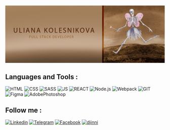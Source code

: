 ![Header](https://github.com/Anakole/Anakole/blob/main/assets/giphy2.gif)

## Languages and Tools :

![HTML](https://img.shields.io/badge/HTML5-200d04?style=for-the-badge&logo=html5)
![CSS](https://img.shields.io/badge/CSS3-200d04?style=for-the-badge&logo=CSS3)
![SASS](https://img.shields.io/badge/SASS-200d04?style=for-the-badge&logo=SASS)
![JS](https://img.shields.io/badge/JavaScript-200d04?style=for-the-badge&logo=JavaScript)
![REACT](https://img.shields.io/badge/React-200d04?style=for-the-badge&logo=REACT)
![Node.js](https://img.shields.io/badge/Node.js-200d04?style=for-the-badge&logo=Node.js)
![Webpack](https://img.shields.io/badge/Webpack-200d04?style=for-the-badge&logo=Webpack)
![GIT](https://img.shields.io/badge/GIT-200d04?style=for-the-badge&logo=git)
![Figma](https://img.shields.io/badge/Figma-200d04?style=for-the-badge&logo=Figma)
![AdobePhotoshop](https://img.shields.io/badge/Photoshop-200d04?style=for-the-badge&logo=AdobePhotoshop)

## Follow me :

[![Linkedin](https://img.shields.io/badge/Linkedin-442912?style=for-the-badge&logo=Linkedin)](https://www.linkedin.com/in/uliana-kolesnikova-0259b7240/)
[![Telegram](https://img.shields.io/badge/Telegram-442912?style=for-the-badge&logo=Telegram)](https://t.me/anakole)
[![Facebook](https://img.shields.io/badge/Facebook-442912?style=for-the-badge&logo=Facebook)](https://www.facebook.com/profile.php?id=100005076345899)
[![djinni](https://img.shields.io/badge/djinni-442912?style=for-the-badge&logo=Django&logoColor=0d5bcb)](https://djinni.co/q/bdbf843e0b/)

<!--
**Anakole/Anakole** is a ✨ _special_ ✨ repository because its `README.md` (this file) appears on your GitHub profile.

Here are some ideas to get you started:

- 🔭 I’m currently working on ...
- 🌱 I’m currently learning ...
- 👯 I’m looking to collaborate on ...
- 🤔 I’m looking for help with ...
- 💬 Ask me about ...
- 📫 How to reach me: ...
- 😄 Pronouns: ...
- ⚡ Fun fact: ...
-->

